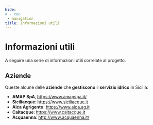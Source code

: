 ```yaml
---
hide:
# - toc
 - navigation
title: Informazioni utili
---
```


# Informazioni utili

A seguire una serie di informazioni utili correlate al progetto.

## Aziende

Queste alcune delle **aziende** che **gestiscono** il **servizio** **idrico** in Sicilia:

- **AMAP SpA**, <https://www.amapspa.it/>
- **Siciliacque**: <https://www.siciliacque.it>
- **Aica Agrigento**: <https://www.aica.ag.it>
- **Caltacque**: <https://www.caltacque.it>
- **Acquaenna**: <http://www.acquaenna.it/>

